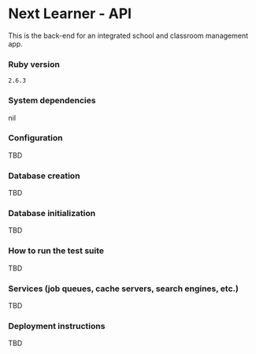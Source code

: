 # Next Learner - API

This is the back-end for an integrated school and classroom management app.

### Ruby version

```
2.6.3
```

### System dependencies

nil

### Configuration

TBD

### Database creation

TBD

### Database initialization

TBD

### How to run the test suite

TBD

### Services (job queues, cache servers, search engines, etc.)

TBD

### Deployment instructions

TBD
